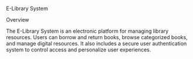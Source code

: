 E-Library System

Overview

The E-Library System is an electronic platform for managing library resources. Users can borrow and return books, browse categorized books, and manage digital resources. It also includes a secure user authentication system to control access and personalize user experiences.
